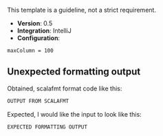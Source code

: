 This template is a guideline, not a strict requirement.
- **Version**: 0.5
- **Integration**: IntelliJ
- **Configuration**:
```
maxColumn = 100
```

## Unexpected formatting output

Obtained, scalafmt format code like this:
```scala
OUTPUT FROM SCALAFMT
```

Expected, I would like the input to look like this:
```scala
EXPECTED FORMATTING OUTPUT
```
